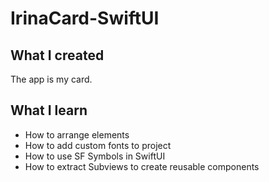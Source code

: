 # IrinaCard-SwiftUI

## What I created

The app is my card.

## What I learn

* How to arrange elements
* How to add custom fonts to project
* How to use SF Symbols in SwiftUI
* How to extract Subviews to create reusable components
